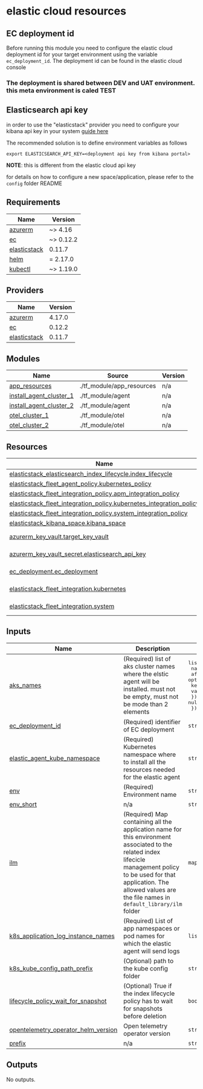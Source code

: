 # elastic cloud resources

## EC deployment id

Before running this module you need to configure the elastic cloud deployment id for your target environment using the variable
`ec_deployment_id`. The deployment id can be found in the elastic cloud console

### The deployment is shared between DEV and UAT environment. this meta environment is caled TEST

## Elasticsearch api key
in order to use the "elasticstack" provider you need to configure your kibana api key in your system [guide here](https://registry.terraform.io/providers/elastic/elasticstack/latest/docs#environment-variables)

The recommended solution is to define environment variables as follows
```commandline
export ELASTICSEARCH_API_KEY=<deployment api key from kibana portal>
```
**NOTE**: this is different from the elastic cloud api key

for details on how to configure a new space/application, please refer to the `config` folder README


<!-- markdownlint-disable -->
<!-- BEGIN_TF_DOCS -->
## Requirements

| Name | Version |
|------|---------|
| <a name="requirement_azurerm"></a> [azurerm](#requirement\_azurerm) | ~> 4.16 |
| <a name="requirement_ec"></a> [ec](#requirement\_ec) | ~> 0.12.2 |
| <a name="requirement_elasticstack"></a> [elasticstack](#requirement\_elasticstack) | 0.11.7 |
| <a name="requirement_helm"></a> [helm](#requirement\_helm) | = 2.17.0 |
| <a name="requirement_kubectl"></a> [kubectl](#requirement\_kubectl) | ~> 1.19.0 |

## Providers

| Name | Version |
|------|---------|
| <a name="provider_azurerm"></a> [azurerm](#provider\_azurerm) | 4.17.0 |
| <a name="provider_ec"></a> [ec](#provider\_ec) | 0.12.2 |
| <a name="provider_elasticstack"></a> [elasticstack](#provider\_elasticstack) | 0.11.7 |

## Modules

| Name | Source | Version |
|------|--------|---------|
| <a name="module_app_resources"></a> [app\_resources](#module\_app\_resources) | ./tf_module/app_resources | n/a |
| <a name="module_install_agent_cluster_1"></a> [install\_agent\_cluster\_1](#module\_install\_agent\_cluster\_1) | ./tf_module/agent | n/a |
| <a name="module_install_agent_cluster_2"></a> [install\_agent\_cluster\_2](#module\_install\_agent\_cluster\_2) | ./tf_module/agent | n/a |
| <a name="module_otel_cluster_1"></a> [otel\_cluster\_1](#module\_otel\_cluster\_1) | ./tf_module/otel | n/a |
| <a name="module_otel_cluster_2"></a> [otel\_cluster\_2](#module\_otel\_cluster\_2) | ./tf_module/otel | n/a |

## Resources

| Name | Type |
|------|------|
| [elasticstack_elasticsearch_index_lifecycle.index_lifecycle](https://registry.terraform.io/providers/elastic/elasticstack/0.11.7/docs/resources/elasticsearch_index_lifecycle) | resource |
| [elasticstack_fleet_agent_policy.kubernetes_policy](https://registry.terraform.io/providers/elastic/elasticstack/0.11.7/docs/resources/fleet_agent_policy) | resource |
| [elasticstack_fleet_integration_policy.apm_integration_policy](https://registry.terraform.io/providers/elastic/elasticstack/0.11.7/docs/resources/fleet_integration_policy) | resource |
| [elasticstack_fleet_integration_policy.kubernetes_integration_policy](https://registry.terraform.io/providers/elastic/elasticstack/0.11.7/docs/resources/fleet_integration_policy) | resource |
| [elasticstack_fleet_integration_policy.system_integration_policy](https://registry.terraform.io/providers/elastic/elasticstack/0.11.7/docs/resources/fleet_integration_policy) | resource |
| [elasticstack_kibana_space.kibana_space](https://registry.terraform.io/providers/elastic/elasticstack/0.11.7/docs/resources/kibana_space) | resource |
| [azurerm_key_vault.target_key_vault](https://registry.terraform.io/providers/hashicorp/azurerm/latest/docs/data-sources/key_vault) | data source |
| [azurerm_key_vault_secret.elasticsearch_api_key](https://registry.terraform.io/providers/hashicorp/azurerm/latest/docs/data-sources/key_vault_secret) | data source |
| [ec_deployment.ec_deployment](https://registry.terraform.io/providers/elastic/ec/latest/docs/data-sources/deployment) | data source |
| [elasticstack_fleet_integration.kubernetes](https://registry.terraform.io/providers/elastic/elasticstack/0.11.7/docs/data-sources/fleet_integration) | data source |
| [elasticstack_fleet_integration.system](https://registry.terraform.io/providers/elastic/elasticstack/0.11.7/docs/data-sources/fleet_integration) | data source |

## Inputs

| Name | Description | Type | Default | Required |
|------|-------------|------|---------|:--------:|
| <a name="input_aks_names"></a> [aks\_names](#input\_aks\_names) | (Required) list of aks cluster names where the elstic agent will be installed. must not be empty, must not be mode than 2 elements | <pre>list(object({<br/>    name = string<br/>    affinity_selector = optional(object({<br/>      key   = string<br/>      value = string<br/>    }), null)<br/>  }))</pre> | n/a | yes |
| <a name="input_ec_deployment_id"></a> [ec\_deployment\_id](#input\_ec\_deployment\_id) | (Required) identifier of EC deployment | `string` | n/a | yes |
| <a name="input_elastic_agent_kube_namespace"></a> [elastic\_agent\_kube\_namespace](#input\_elastic\_agent\_kube\_namespace) | (Required) Kubernetes namespace where to install all the resources needed for the elastic agent | `string` | n/a | yes |
| <a name="input_env"></a> [env](#input\_env) | (Required) Environment name | `string` | n/a | yes |
| <a name="input_env_short"></a> [env\_short](#input\_env\_short) | n/a | `string` | n/a | yes |
| <a name="input_ilm"></a> [ilm](#input\_ilm) | (Required) Map containing all the application name for this environment associated to the related index lifecicle management policy to be used for that application. The allowed values are the file names in `default_library/ilm` folder | `map(string)` | n/a | yes |
| <a name="input_k8s_application_log_instance_names"></a> [k8s\_application\_log\_instance\_names](#input\_k8s\_application\_log\_instance\_names) | (Required) List of app namespaces or pod names for which the elastic agent will send logs | `list(string)` | n/a | yes |
| <a name="input_k8s_kube_config_path_prefix"></a> [k8s\_kube\_config\_path\_prefix](#input\_k8s\_kube\_config\_path\_prefix) | (Optional) path to the kube config folder | `string` | `"~/.kube"` | no |
| <a name="input_lifecycle_policy_wait_for_snapshot"></a> [lifecycle\_policy\_wait\_for\_snapshot](#input\_lifecycle\_policy\_wait\_for\_snapshot) | (Optional) True if the index lifecycle policy has to wait for snapshots before deletion | `bool` | `true` | no |
| <a name="input_opentelemetry_operator_helm_version"></a> [opentelemetry\_operator\_helm\_version](#input\_opentelemetry\_operator\_helm\_version) | Open telemetry operator version | `string` | `"0.24.3"` | no |
| <a name="input_prefix"></a> [prefix](#input\_prefix) | n/a | `string` | n/a | yes |

## Outputs

No outputs.
<!-- END_TF_DOCS -->
